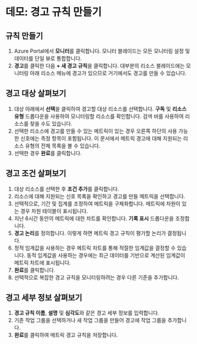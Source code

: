 # 데모: 경고 규칙 만들기

## 규칙 만들기

1. Azure Portal에서 **모니터**를 클릭합니다. 모니터 블레이드는 모든 모니터링 설정 및 데이터를 단일 뷰로 통합합니다.
2. **경고**를 클릭한 다음 **+ 새 경고 규칙**을 클릭합니다. 대부분의 리소스 블레이드에는 모니터링 아래 리소스 메뉴에 경고가 있으므로 거기에서도 경고를 만들 수 있습니다.

## 경고 대상 살펴보기

1. 대상 아래에서 **선택**을 클릭하여 경고할 대상 리소스를 선택합니다. **구독** 및 **리소스 유형** 드롭다운을 사용하여 모니터링할 리소스를 확인합니다. 검색 바를 사용하여 리소스를 찾을 수도 있습니다.
2. 선택한 리소스에 경고를 만들 수 있는 메트릭이 있는 경우 오른쪽 하단의 사용 가능한 신호에는 측정 항목이 포함됩니다. 이 문서에서 메트릭 경고에 대해 지원되는 리소스 유형의 전체 목록을 볼 수 있습니다.
3. 선택한 경우 **완료**를 클릭합니다.

## 경고 조건 살펴보기

1. 대상 리소스를 선택한 후 **조건 추가**를 클릭합니다.
2. 리소스에 대해 지원되는 신호 목록을 확인하고 경고를 만들 메트릭을 선택합니다.
3. 선택적으로, 기간 및 집계를 조정하여 메트릭을 구체화합니다. 메트릭에 차원이 있는 경우 차원 테이블이 표시됩니다. 
4. 지난 6시간 동안의 메트릭에 대한 차트를 확인합니다. **기록 표시** 드롭다운을 조정합니다.
5. **경고 논리**를 정의합니다. 이렇게 하면 메트릭 경고 규칙이 평가할 논리가 결정됩니다.
6. 정적 임계값을 사용하는 경우 메트릭 차트를 통해 적절한 임계값을 결정할 수 있습니다. 동적 임계값을 사용하는 경우에는 최근 데이터를 기반으로 계산된 임계값이 메트릭 차트에 표시됩니다.
7. **완료**를 클릭합니다.
8. 선택적으로 복잡한 경고 규칙을 모니터링하려는 경우 다른 기준을 추가합니다. 

## 경고 세부 정보 살펴보기

1. **경고 규칙 이름**, **설명** 및 **심각도**와 같은 경고 세부 정보를 입력합니다.
2. 기존 작업 그룹을 선택하거나 새 작업 그룹을 만들어 경고에 작업 그룹을 추가합니다.
3. **완료**를 클릭하여 메트릭 경고 규칙을 저장합니다.
